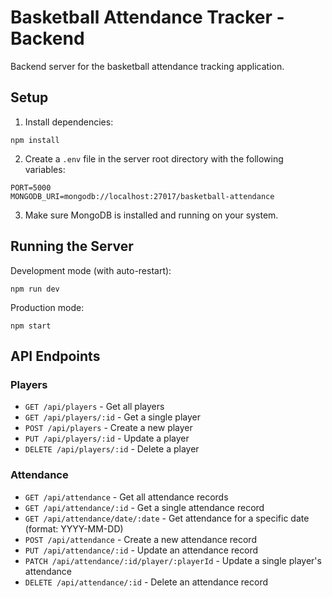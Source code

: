 # Basketball Attendance Tracker - Backend

Backend server for the basketball attendance tracking application.

## Setup

1. Install dependencies:
```
npm install
```

2. Create a `.env` file in the server root directory with the following variables:
```
PORT=5000
MONGODB_URI=mongodb://localhost:27017/basketball-attendance
```

3. Make sure MongoDB is installed and running on your system.

## Running the Server

Development mode (with auto-restart):
```
npm run dev
```

Production mode:
```
npm start
```

## API Endpoints

### Players
- `GET /api/players` - Get all players
- `GET /api/players/:id` - Get a single player
- `POST /api/players` - Create a new player
- `PUT /api/players/:id` - Update a player
- `DELETE /api/players/:id` - Delete a player

### Attendance
- `GET /api/attendance` - Get all attendance records
- `GET /api/attendance/:id` - Get a single attendance record
- `GET /api/attendance/date/:date` - Get attendance for a specific date (format: YYYY-MM-DD)
- `POST /api/attendance` - Create a new attendance record
- `PUT /api/attendance/:id` - Update an attendance record
- `PATCH /api/attendance/:id/player/:playerId` - Update a single player's attendance
- `DELETE /api/attendance/:id` - Delete an attendance record 
